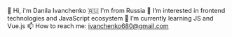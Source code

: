 👋 Hi, i'm Danila Ivanchenko 
:ru: I'm from Russia 
👀 I’m interested in frontend technologies and JavaScript ecosystem
🌱 I’m currently learning JS and Vue.js
📫 How to reach me: ivanchenko680@gmail.com
